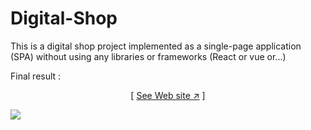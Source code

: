 # Digital-Shop
This is a digital shop project implemented as a single-page application (SPA) without using any libraries or frameworks (React or vue or...)



Final result : 


<div align="center">

[ [See Web site ↗︎][repo-url] ]
  

</div>

[![][banner-url]][repo-url]  



[repo-url]: https://mohammadrezanadirkhanloo.github.io/Digital-Shop/
[banner-url]: https://github.com/MohammadrezaNadirkhanloo/files/blob/main/img/Digishop%20.png
